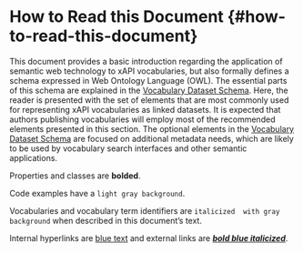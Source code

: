 # How to Read this Document {#how-to-read-this-document}

This document provides a basic introduction regarding the application of semantic web technology to xAPI vocabularies, but also formally defines a schema expressed in Web Ontology Language (OWL). The essential parts of this schema are explained in the [Vocabulary Dataset Schema](../vocabulary_dataset_schema/README.md). Here, the reader is presented with the set of elements that are most commonly used for representing xAPI vocabularies as linked datasets. It is expected that authors publishing vocabularies will employ most of the recommended elements presented in this section. The optional elements in the [Vocabulary Dataset Schema](../vocabulary_dataset_schema/README.md) are focused on additional metadata needs, which are likely to be used by vocabulary search interfaces and other semantic applications. 

Properties and classes are **bolded**. 

Code examples have a  ```light gray background```.

Vocabularies and vocabulary term identifiers are  ```italicized  with gray background``` when described in this document’s text. 

Internal hyperlinks are [blue text](#) and external links are [***bold blue italicized***](#). 
